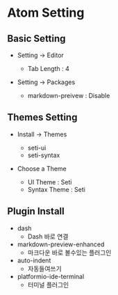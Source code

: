# Atom Setting

## Basic Setting
- Setting → Editor
    - Tab Length : 4

- Setting → Packages
    - markdown-preivew : Disable

## Themes Setting
- Install → Themes
    - seti-ui
    - seti-syntax

- Choose a Theme
    - UI Theme : Seti
    - Syntax Theme : Seti

## Plugin Install
- dash
    - Dash 바로 연결
- markdown-preview-enhanced
    - 마크다운 바로 볼수있는 플러그인
- auto-indent
    - 자동들여쓰기
- platformio-ide-terminal
    - 터미널 플러그인
